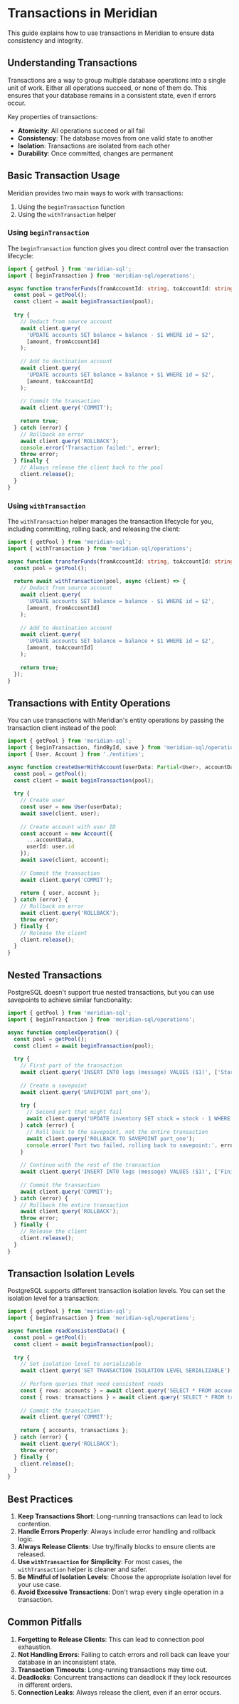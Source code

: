 # Transactions in Meridian

This guide explains how to use transactions in Meridian to ensure data consistency and integrity.

## Understanding Transactions

Transactions are a way to group multiple database operations into a single unit of work. Either all operations succeed, or none of them do. This ensures that your database remains in a consistent state, even if errors occur.

Key properties of transactions:

- **Atomicity**: All operations succeed or all fail
- **Consistency**: The database moves from one valid state to another
- **Isolation**: Transactions are isolated from each other
- **Durability**: Once committed, changes are permanent

## Basic Transaction Usage

Meridian provides two main ways to work with transactions:

1. Using the `beginTransaction` function
2. Using the `withTransaction` helper

### Using `beginTransaction`

The `beginTransaction` function gives you direct control over the transaction lifecycle:

```typescript
import { getPool } from 'meridian-sql';
import { beginTransaction } from 'meridian-sql/operations';

async function transferFunds(fromAccountId: string, toAccountId: string, amount: number) {
  const pool = getPool();
  const client = await beginTransaction(pool);
  
  try {
    // Deduct from source account
    await client.query(
      'UPDATE accounts SET balance = balance - $1 WHERE id = $2',
      [amount, fromAccountId]
    );
    
    // Add to destination account
    await client.query(
      'UPDATE accounts SET balance = balance + $1 WHERE id = $2',
      [amount, toAccountId]
    );
    
    // Commit the transaction
    await client.query('COMMIT');
    
    return true;
  } catch (error) {
    // Rollback on error
    await client.query('ROLLBACK');
    console.error('Transaction failed:', error);
    throw error;
  } finally {
    // Always release the client back to the pool
    client.release();
  }
}
```

### Using `withTransaction`

The `withTransaction` helper manages the transaction lifecycle for you, including committing, rolling back, and releasing the client:

```typescript
import { getPool } from 'meridian-sql';
import { withTransaction } from 'meridian-sql/operations';

async function transferFunds(fromAccountId: string, toAccountId: string, amount: number) {
  const pool = getPool();
  
  return await withTransaction(pool, async (client) => {
    // Deduct from source account
    await client.query(
      'UPDATE accounts SET balance = balance - $1 WHERE id = $2',
      [amount, fromAccountId]
    );
    
    // Add to destination account
    await client.query(
      'UPDATE accounts SET balance = balance + $1 WHERE id = $2',
      [amount, toAccountId]
    );
    
    return true;
  });
}
```

## Transactions with Entity Operations

You can use transactions with Meridian's entity operations by passing the transaction client instead of the pool:

```typescript
import { getPool } from 'meridian-sql';
import { beginTransaction, findById, save } from 'meridian-sql/operations';
import { User, Account } from './entities';

async function createUserWithAccount(userData: Partial<User>, accountData: Partial<Account>) {
  const pool = getPool();
  const client = await beginTransaction(pool);
  
  try {
    // Create user
    const user = new User(userData);
    await save(client, user);
    
    // Create account with user ID
    const account = new Account({
      ...accountData,
      userId: user.id
    });
    await save(client, account);
    
    // Commit the transaction
    await client.query('COMMIT');
    
    return { user, account };
  } catch (error) {
    // Rollback on error
    await client.query('ROLLBACK');
    throw error;
  } finally {
    // Release the client
    client.release();
  }
}
```

## Nested Transactions

PostgreSQL doesn't support true nested transactions, but you can use savepoints to achieve similar functionality:

```typescript
import { getPool } from 'meridian-sql';
import { beginTransaction } from 'meridian-sql/operations';

async function complexOperation() {
  const pool = getPool();
  const client = await beginTransaction(pool);
  
  try {
    // First part of the transaction
    await client.query('INSERT INTO logs (message) VALUES ($1)', ['Starting operation']);
    
    // Create a savepoint
    await client.query('SAVEPOINT part_one');
    
    try {
      // Second part that might fail
      await client.query('UPDATE inventory SET stock = stock - 1 WHERE id = $1', [123]);
    } catch (error) {
      // Roll back to the savepoint, not the entire transaction
      await client.query('ROLLBACK TO SAVEPOINT part_one');
      console.error('Part two failed, rolling back to savepoint:', error);
    }
    
    // Continue with the rest of the transaction
    await client.query('INSERT INTO logs (message) VALUES ($1)', ['Finishing operation']);
    
    // Commit the transaction
    await client.query('COMMIT');
  } catch (error) {
    // Rollback the entire transaction
    await client.query('ROLLBACK');
    throw error;
  } finally {
    // Release the client
    client.release();
  }
}
```

## Transaction Isolation Levels

PostgreSQL supports different transaction isolation levels. You can set the isolation level for a transaction:

```typescript
import { getPool } from 'meridian-sql';
import { beginTransaction } from 'meridian-sql/operations';

async function readConsistentData() {
  const pool = getPool();
  const client = await beginTransaction(pool);
  
  try {
    // Set isolation level to serializable
    await client.query('SET TRANSACTION ISOLATION LEVEL SERIALIZABLE');
    
    // Perform queries that need consistent reads
    const { rows: accounts } = await client.query('SELECT * FROM accounts');
    const { rows: transactions } = await client.query('SELECT * FROM transactions');
    
    // Commit the transaction
    await client.query('COMMIT');
    
    return { accounts, transactions };
  } catch (error) {
    await client.query('ROLLBACK');
    throw error;
  } finally {
    client.release();
  }
}
```

## Best Practices

1. **Keep Transactions Short**: Long-running transactions can lead to lock contention.
2. **Handle Errors Properly**: Always include error handling and rollback logic.
3. **Always Release Clients**: Use try/finally blocks to ensure clients are released.
4. **Use `withTransaction` for Simplicity**: For most cases, the `withTransaction` helper is cleaner and safer.
5. **Be Mindful of Isolation Levels**: Choose the appropriate isolation level for your use case.
6. **Avoid Excessive Transactions**: Don't wrap every single operation in a transaction.

## Common Pitfalls

1. **Forgetting to Release Clients**: This can lead to connection pool exhaustion.
2. **Not Handling Errors**: Failing to catch errors and roll back can leave your database in an inconsistent state.
3. **Transaction Timeouts**: Long-running transactions may time out.
4. **Deadlocks**: Concurrent transactions can deadlock if they lock resources in different orders.
5. **Connection Leaks**: Always release the client, even if an error occurs. 